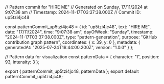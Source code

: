 // Pattern commit for "HIRE ME"
// Generated on Sunday, 17/11/2024 at 9:07:38 am
// Timestamp: 2024-11-17T03:37:38.000Z
// Commit ID: up5tzi4jc48

const patternCommit_up5tzi4jc48 = {
  id: "up5tzi4jc48",
  text: "HIRE ME",
  date: "17/11/2024",
  time: "9:07:38 am",
  dayOfWeek: "Sunday",
  timestamp: "2024-11-17T03:37:38.000Z",
  type: "pattern-generation",
  purpose: "GitHub contribution graph pattern",
  coordinates: {
    x: 39,
    y: 0
  },
  metadata: {
    generatedAt: "2025-07-24T19:44:00.200Z",
    version: "1.0.0"
  }
};

// Pattern data for visualization
const patternData = {
  character: "I",
  position: 93,
  intensity: 3
};

export { patternCommit_up5tzi4jc48, patternData };
export default patternCommit_up5tzi4jc48;
